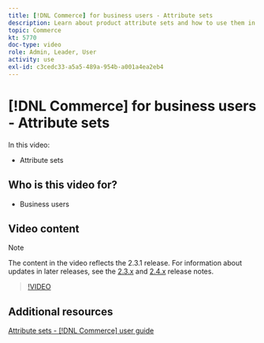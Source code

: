 ```yaml
---
title: [!DNL Commerce] for business users - Attribute sets
description: Learn about product attribute sets and how to use them in your catalog.
topic: Commerce
kt: 5770
doc-type: video
role: Admin, Leader, User
activity: use
exl-id: c3cedc33-a5a5-489a-954b-a001a4ea2eb4
---
```

# [!DNL Commerce] for business users - Attribute sets

In this video:

- Attribute sets

## Who is this video for?

- Business users

## Video content

>[!NOTE]
>
>The content in the video reflects the 2.3.1 release. For information about updates in later releases, see the [ 2.3.x](https://devdocs.magento.com/guides/v2.3/release-notes/bk-release-notes.html) and [2.4.x](https://devdocs.magento.com/guides/v2.4/release-notes/bk-release-notes.html) release notes.

>[!VIDEO](https://video.tv.adobe.com/v/35955?quality=12&learn=on)

## Additional resources

[Attribute sets - [!DNL Commerce] user guide](https://docs.magento.com/user-guide/stores/attribute-sets.html)
